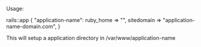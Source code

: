 
Usage:

rails::app { "application-name":
  ruby_home  => "",
  sitedomain => "application-name-domain.com",
}

This will setup a application directory in /var/www/application-name

